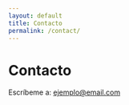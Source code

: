 ```yaml
---
layout: default
title: Contacto
permalink: /contact/
---
```

# Contacto

Escríbeme a: ejemplo@email.com
